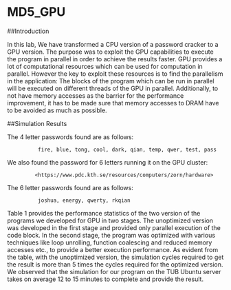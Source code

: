 # MD5_GPU

##Introduction

In this lab, We have transformed a CPU version of a password cracker to a GPU version. The purpose was to exploit the GPU capabilities to execute the program in parallel in order to achieve the results faster. GPU provides a lot of computational resources which can be used for computation in parallel. However the key to exploit these resources is to find the parallelism in the application: The blocks of the program which can be run in parallel will be executed on different threads of the GPU in parallel. Additionally, to not have memory accesses as the barrier for the performance improvement, it has to be made sure that memory accesses to DRAM have to be avoided as much as possible.

##Simulation Results

The 4 letter passwords found are as follows:

              fire, blue, tong, cool, dark, qian, temp, qwer, test, pass
              
We also found the password for 6 letters running it on the GPU cluster: 
              
             <https://www.pdc.kth.se/resources/computers/zorn/hardware>

The 6 letter passwords found are as follows:

              joshua, energy, qwerty, rkqian
              
Table 1 provides the performance statistics of the two version of the programs we developed for GPU in two stages. The unoptimized version was developed in the first stage and provided only parallel execution of the code block. In the second stage, the program was optimized with various techniques like loop unrolling, function coalescing and reduced memory accesses etc., to provide a better execution performance. As evident from the table, with the unoptimized version, the simulation cycles required to get the result is more than 5 times the cycles required for the optimized version. We observed that the simulation for our program on the TUB Ubuntu server takes on average 12 to 15 minutes to complete and provide the result.


